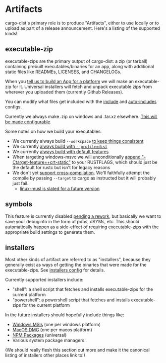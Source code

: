 # Artifacts

cargo-dist's primary role is to produce "Artifacts", either to use locally or to upload as part of a release announcement. Here's a listing of the supported kinds!


## executable-zip

executable-zips are the primary output of cargo-dist: a zip (or tarball) containing prebuilt executables/binaries for an app, along with additional static files like READMEs, LICENSES, and CHANGELOGs.

When you [tell us to build an App for a platform][apps] we will make an executable-zip for it. Universal installers will fetch and unpack executable zips from wherever you uploaded them (currently Github Releases).

You can modify what files get included with the [include][config-include] and [auto-includes][config-auto-includes] configs.

Currently we always make .zip on windows and .tar.xz elsewhere. [This will be made configurable][extension-issue].

Some notes on how we build your executables:

* We currently always build `--workspace` [to keep things consistent][workspace-hacks]
* We currently [always build with `--profile=dist`][dist-profile]
* We currently [always build with default features][features-issue]
* When targeting windows-msvc we will unconditionally [append "-Ctarget-feature=+crt-static"][crt-static-rfc] to your RUSTFLAGS, which should just be the default for rustc but isn't for legacy reasons
* We don't yet [support cross-compilation][cross-issue]. We'll faithfully attempt the compile by passing `--target` to cargo as instructed but it will probably just fail.
    * [linux-musl is slated for a future version][musl-issue]

## symbols

This feature is currently disabled [pending a rework][rework-symbols], but basically we want to save your debuginfo in the form of pdbs, dSYMs, etc. This should automatically happen as a side-effect of requiring executable-zips with the appropriate build settings to generate them.


## installers

Most other kinds of artifact are referred to as "installers", because they generally exist as ways of getting the binaries that were made for the executable-zips. See [installers config][] for details.

Currently supported installers include:

* "shell": a shell script that fetches and installs executable-zips for the current platform
* "powershell": a powershell script that fetches and installs executable-zips for the current platform

In the future installers should hopefully include things like: 

* [Windows MSIs][msi-installer-issue] (one per windows platform)
* [MacOS DMG][dmg-installer-issue] (one per macos platform)
* [NPM Packages][npm-package-issue] (universal)
* Various system package managers

(We should really flesh this section out more and make it the canonical listing of installers other places link to!)


[apps]: ./concepts.md#defining-your-apps
[rework-symbols]: https://github.com/axodotdev/cargo-dist/issues/136
[config-targets]: ./config.md#targets
[installers config]: ./config.md#installers
[config-include]: ./config.md#include
[config-auto-includes]: ./config.md#auto-includes
[msi-installer-issue]: https://github.com/axodotdev/cargo-dist/issues/23
[npm-package-issue]: https://github.com/axodotdev/cargo-dist/issues/100
[dmg-installer-issue]: https://github.com/axodotdev/cargo-dist/issues/24
[arm64-apple-issue]: https://github.com/axodotdev/cargo-dist/issues/133
[musl-issue]: https://github.com/axodotdev/cargo-dist/issues/75
[extension-issue]: https://github.com/axodotdev/cargo-dist/issues/17
[cross-issue]: https://github.com/axodotdev/cargo-dist/issues/74
[features-issue]: https://github.com/axodotdev/cargo-dist/issues/22
[crt-static-rfc]: https://rust-lang.github.io/rfcs/1721-crt-static.html
[dist-profile]: ./simple-guide.md#the-dist-profile
[workspace-hacks]: https://docs.rs/cargo-hakari/latest/cargo_hakari/about/index.html#what-are-workspace-hack-crates
